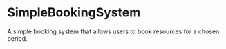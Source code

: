 # SimpleBookingSystem
A simple booking system that allows users to book resources for a chosen period.
